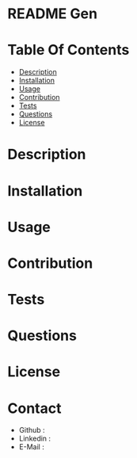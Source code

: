 # README Gen



# Table Of Contents
* [Description](#description)
* [Installation](#installation)
* [Usage](#usage)
* [Contribution](#contribution)
* [Tests](#test)
* [Questions](#questions)
* [License](#license)
# Description

# Installation

# Usage

# Contribution

# Tests

# Questions

# License



# Contact
* Github :
* Linkedin :
* E-Mail : 
